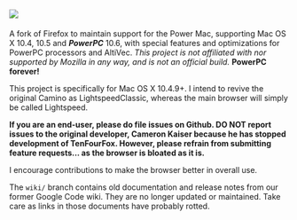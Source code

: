 # <img src="https://retrosoftwarerepository.github.io/caminobrowser/CaminoLogo2.PNG"> 

A fork of Firefox to maintain support for the Power Mac, supporting Mac OS X 10.4, 10.5 and **_PowerPC_** 10.6, with special features and optimizations for PowerPC processors and AltiVec. _This project is not affiliated with nor supported by Mozilla in any way, and is not an official build._ **PowerPC forever!**

This project is specifically for Mac OS X 10.4.9+. I intend to revive the original Camino as LightspeedClassic, whereas the main browser will simply be called Lightspeed.

**If you are an end-user, please do file issues on Github. DO NOT report issues to the original developer, Cameron Kaiser because he has stopped development of TenFourFox. However, please refrain from submitting feature requests... as the browser is bloated as it is.** 

I encourage contributions to make the browser better in overall use.

The `wiki/` branch contains old documentation and release notes from our former Google Code wiki. They are no longer updated or maintained. Take care as links in those documents have probably rotted.

